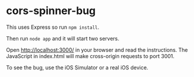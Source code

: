 cors-spinner-bug
================

This uses Express so run `npm install`.

Then run `node app` and it will start two servers.

Open [http://localhost:3000/]() in your browser and read the instructions. The JavaScript in index.html will make cross-origin requests to port 3001.

To see the bug, use the iOS Simulator or a real iOS device.
